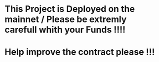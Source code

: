 # This Project is Deployed on the mainnet / Please be extremly carefull whith your Funds !!!!

# Help improve the contract please !!!

